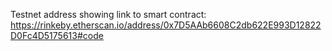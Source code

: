 Testnet address showing link to smart contract: https://rinkeby.etherscan.io/address/0x7D5AAb6608C2db622E993D12822D0Fc4D5175613#code

